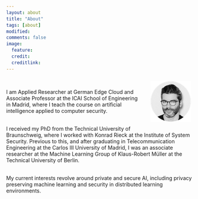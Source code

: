 ```yaml
---
layout: about
title: "About"
tags: [about]
modified:
comments: false
image:
  feature: 
  credit: 
  creditlink: 
---
```

<img class="project-img" src="../images/hg.png" style="width:110px;height:110;float:right;margin:10px 5px 20px 20px;">
 <br>

I am Applied Researcher at German Edge Cloud and Associate Professor at the
ICAI School of Engineering in Madrid, where I teach the course on artificial
intelligence applied to computer security. 
<br><br>

I received my PhD from the Technical University of Braunschweig, where I
worked with Konrad Rieck at the Institute of System Security.  Previous to this,
and after graduating in Telecommunication Engineering at the Carlos III
University of Madrid, I was an associate researcher at the Machine Learning
Group of Klaus-Robert Müller at the Technical University of Berlin.
<br><br> 

My current interests revolve around private and secure AI, including privacy
preserving machine learning and security in distributed learning environments.
<br><br>
